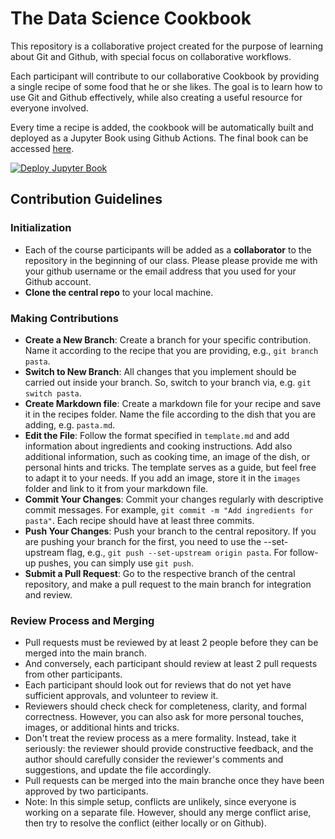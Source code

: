 # The Data Science Cookbook

This repository is a collaborative project created for the purpose of learning about Git and Github, with special focus on collaborative workflows. 

Each participant will contribute to our collaborative Cookbook by providing a single recipe of some food that he or she likes. The goal is to learn how to use Git and Github effectively, while also creating a useful resource for everyone involved. 

Every time a recipe is added, the cookbook will be automatically built and deployed as a Jupyter Book using Github Actions. The final book can be accessed [here](https://tillschwoerer.github.io/the-data-science-cookbook).

[![Deploy Jupyter Book](https://github.com/tillschwoerer/the-data-science-cookbook/actions/workflows/deploy.yml/badge.svg)](https://github.com/tillschwoerer/the-data-science-cookbook/actions/workflows/deploy.yml)



## Contribution Guidelines

### Initialization

- Each of the course participants will be added as a **collaborator** to the repository in the beginning of our class. Please please provide me with your github username or the email address that you used for your Github account.
- **Clone the central repo** to your local machine.

### Making Contributions

- **Create a New Branch**: Create a branch for your specific contribution. Name it according to the recipe that you are providing, e.g., `git branch pasta`.
- **Switch to New Branch**: All changes that you implement should be carried out inside your branch. So, switch to your branch via, e.g. `git switch pasta`.
- **Create Markdown file**: Create a markdown file for your recipe and save it in the recipes folder. Name the file according to the dish that you are adding, e.g. `pasta.md`.
- **Edit the File**: Follow the format specified in `template.md` and add information about ingredients and cooking instructions. Add also additional information, such as cooking time, an image of the dish, or personal hints and tricks. The template serves as a guide, but feel free to adapt it to your needs. If you add an image, store it in the `images` folder and link to it from your markdown file.
- **Commit Your Changes**: Commit your changes regularly with descriptive commit messages. For example, `git commit -m "Add ingredients for pasta"`. Each recipe should have at least three commits.
- **Push Your Changes**: Push your branch to the central repository. If you are pushing your branch for the first, you need to use the --set-upstream flag, e.g., `git push --set-upstream origin pasta`. For follow-up pushes, you can simply use `git push`. 
- **Submit a Pull Request**: Go to the respective branch of the central repository, and make a pull request to the main branch for integration and review.

### Review Process and Merging
- Pull requests must be reviewed by at least 2 people before they can be merged into the main branch. 
- And conversely, each participant should review at least 2 pull requests from other participants. 
- Each participant should look out for reviews that do not yet have sufficient approvals, and volunteer to review it.
- Reviewers should check check for completeness, clarity, and formal correctness. However, you can also ask for more personal touches, images, or additional hints and tricks.
- Don't treat the review process as a mere formality. Instead, take it seriously: the reviewer should provide constructive feedback, and the author should carefully consider the reviewer's comments and suggestions, and update the file accordingly.
- Pull requests can be merged into the main branche once they have been approved by two participants.
- Note: In this simple setup, conflicts are unlikely, since everyone is working on a separate file. However, should any merge conflict arise, then try to resolve the conflict (either locally or on Github).